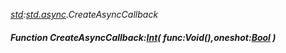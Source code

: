 _[std](../../modules/std/std-module.md):[std.async](../../modules/std/std-async.md).CreateAsyncCallback_
##### Function CreateAsyncCallback:[Int](../../modules/wonkey/wonkey-types-int.md)( func:Void(),oneshot:[Bool](../../modules/wonkey/wonkey-types-bool.md) )
